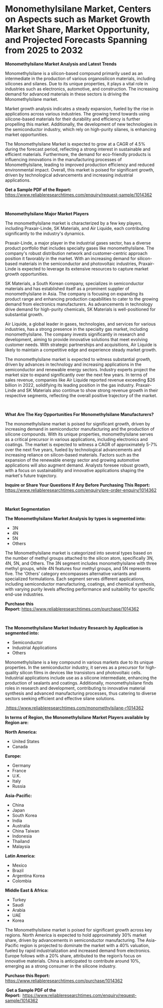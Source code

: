 <p><h1>Monomethylsilane Market, Centers on Aspects such as Market Growth Market Share, Market Opportunity, and Projected Forecasts Spanning from 2025 to 2032</h1></p><p><strong>Monomethylsilane Market Analysis and Latest Trends</strong></p>
<p><p>Monomethylsilane is a silicon-based compound primarily used as an intermediate in the production of various organosilicon materials, including silicones and silanes. Due to its unique properties, it plays a vital role in industries such as electronics, automotive, and construction. The increasing demand for advanced materials in these sectors is driving the Monomethylsilane market.</p><p>Market growth analysis indicates a steady expansion, fueled by the rise in applications across various industries. The growing trend towards using silicone-based materials for their durability and efficiency is further propelling this market. Additionally, the development of new technologies in the semiconductor industry, which rely on high-purity silanes, is enhancing market opportunities.</p><p>The Monomethylsilane Market is expected to grow at a CAGR of 4.5% during the forecast period, reflecting a strong interest in sustainable and efficient materials. Furthermore, the demand for eco-friendly products is influencing innovations in the manufacturing processes of Monomethylsilane, leading to improved production efficiency and reduced environmental impact. Overall, this market is poised for significant growth, driven by technological advancements and increasing industrial applications.</p></p>
<p><strong>Get a Sample PDF of the Report:&nbsp;</strong> <a href="https://www.reliableresearchtimes.com/enquiry/request-sample/1014362?utm_campaign=3437&utm_medium=2&utm_source=Github&utm_content=ia&utm_term=17042025&utm_id=monomethylsilane">https://www.reliableresearchtimes.com/enquiry/request-sample/1014362</a></p>
<p>&nbsp;</p>
<p><strong>Monomethylsilane Major Market Players</strong></p>
<p><p>The monomethylsilane market is characterized by a few key players, including Praxair-Linde, SK Materials, and Air Liquide, each contributing significantly to the industry's dynamics.</p><p>Praxair-Linde, a major player in the industrial gases sector, has a diverse product portfolio that includes specialty gases like monomethylsilane. The company's robust distribution network and customer-centric approach position it favorably in the market. With an increasing demand for silicon-based materials in the semiconductor and photovoltaic industries, Praxair-Linde is expected to leverage its extensive resources to capture market growth opportunities.</p><p>SK Materials, a South Korean company, specializes in semiconductor materials and has established itself as a prominent supplier of monomethylsilane in Asia. The company is focusing on expanding its product range and enhancing production capabilities to cater to the growing demand from electronics manufacturers. As advancements in technology drive demand for high-purity chemicals, SK Materials is well-positioned for substantial growth.</p><p>Air Liquide, a global leader in gases, technologies, and services for various industries, has a strong presence in the specialty gas market, including monomethylsilane. The company invests significantly in research and development, aiming to provide innovative solutions that meet evolving customer needs. With strategic partnerships and acquisitions, Air Liquide is likely to maintain a competitive edge and experience steady market growth.</p><p>The monomethylsilane market is expected to witness substantial growth, driven by advances in technology and increasing applications in the semiconductor and renewable energy sectors. Industry experts project the market size to expand significantly over the next few years. In terms of sales revenue, companies like Air Liquide reported revenue exceeding $26 billion in 2022, solidifying its leading position in the gas industry. Praxair-Linde and SK Materials also continue to show strong revenue growth in their respective segments, reflecting the overall positive trajectory of the market.</p></p>
<p>&nbsp;</p>
<p><strong>What Are The Key Opportunities For Monomethylsilane Manufacturers?</strong></p>
<p><p>The monomethylsilane market is poised for significant growth, driven by increasing demand in semiconductor manufacturing and the production of silicone compounds. With its unique properties, monomethylsilane serves as a critical precursor in various applications, including electronics and coatings. The market is expected to witness a CAGR of approximately 5-7% over the next five years, fueled by technological advancements and increasing reliance on silicon-based materials. Factors such as the expansion of the renewable energy sector and growing automotive applications will also augment demand. Analysts foresee robust growth, with a focus on sustainability and innovative applications shaping the market's future trajectory.</p></p>
<p><strong>Inquire or Share Your Questions If Any Before Purchasing This Report:</strong> <a href="https://www.reliableresearchtimes.com/enquiry/pre-order-enquiry/1014362?utm_campaign=3437&utm_medium=2&utm_source=Github&utm_content=ia&utm_term=17042025&utm_id=monomethylsilane">https://www.reliableresearchtimes.com/enquiry/pre-order-enquiry/1014362</a></p>
<p>&nbsp;</p>
<p><strong>Market Segmentation</strong></p>
<p><strong>The Monomethylsilane Market Analysis by types is segmented into:</strong></p>
<p><ul><li>3N</li><li>4N</li><li>5N</li><li>Others</li></ul></p>
<p><p>The Monomethylsilane market is categorized into several types based on the number of methyl groups attached to the silicon atom, specifically 3N, 4N, 5N, and Others. The 3N segment includes monomethylsilane with three methyl groups, while 4N features four methyl groups, and 5N represents five. The 'Others' category encompasses alternative variants and specialized formulations. Each segment serves different applications, including semiconductor manufacturing, coatings, and chemical synthesis, with varying purity levels affecting performance and suitability for specific end-use industries.</p></p>
<p><strong>Purchase this Report:&nbsp;</strong><a href="https://www.reliableresearchtimes.com/purchase/1014362?utm_campaign=3437&utm_medium=2&utm_source=Github&utm_content=ia&utm_term=17042025&utm_id=monomethylsilane">https://www.reliableresearchtimes.com/purchase/1014362</a></p>
<p>&nbsp;</p>
<p><strong>The Monomethylsilane Market Industry Research by Application is segmented into:</strong></p>
<p><ul><li>Semiconductor</li><li>Industrial Applications</li><li>Others</li></ul></p>
<p><p>Monomethylsilane is a key compound in various markets due to its unique properties. In the semiconductor industry, it serves as a precursor for high-quality silicon films in devices like transistors and photovoltaic cells. Industrial applications include use as a silicone intermediate, enhancing the production of sealants and coatings. Additionally, monomethylsilane finds roles in research and development, contributing to innovative material synthesis and advanced manufacturing processes, thus catering to diverse sectors seeking efficient and effective silane solutions.</p></p>
<p><a href="https://www.reliableresearchtimes.com/monomethylsilane-r1014362?utm_campaign=3437&utm_medium=2&utm_source=Github&utm_content=ia&utm_term=17042025&utm_id=monomethylsilane">&nbsp;https://www.reliableresearchtimes.com/monomethylsilane-r1014362</a></p>
<p><strong>In terms of Region, the Monomethylsilane Market Players available by Region are:</strong></p>
<p>
    <p> <strong> North America: </strong>
        <ul>
            <li>United States</li>
            <li>Canada</li>
        </ul>
        </p> 
    <p> <strong> Europe: </strong>
        <ul>
            <li>Germany</li>
            <li>France</li>
            <li>U.K.</li>
            <li>Italy</li>
            <li>Russia</li>
        </ul>
        </p> 
    <p> <strong> Asia-Pacific: </strong>
        <ul>
            <li>China</li>
            <li>Japan</li>
            <li>South Korea</li>
            <li>India</li>
            <li>Australia</li>
            <li>China Taiwan</li>
            <li>Indonesia</li>
            <li>Thailand</li>
            <li>Malaysia</li>
        </ul>
        </p> 
    <p> <strong> Latin America: </strong>
        <ul>
            <li>Mexico</li>
            <li>Brazil</li>
            <li>Argentina Korea</li>
            <li>Colombia</li>
        </ul>
        </p> 
    <p> <strong> Middle East & Africa: </strong>
        <ul>
            <li>Turkey</li>
            <li>Saudi</li>
            <li>Arabia</li>
            <li>UAE</li>
            <li>Korea</li>
        </ul>
    </p>
    </p>
<p><p>The Monomethylsilane market is poised for significant growth across key regions. North America is expected to hold approximately 30% market share, driven by advancements in semiconductor manufacturing. The Asia-Pacific region is projected to dominate the market with a 40% valuation, fueled by rapid industrialization and increased demand from electronics. Europe follows with a 20% share, attributed to the region’s focus on innovative materials. China is anticipated to contribute around 10%, emerging as a strong consumer in the silicone industry.</p></p>
<p><strong>Purchase this Report: </strong><a href="https://www.reliableresearchtimes.com/purchase/1014362?utm_campaign=3437&utm_medium=2&utm_source=Github&utm_content=ia&utm_term=17042025&utm_id=monomethylsilane">https://www.reliableresearchtimes.com/purchase/1014362</a></p>
<p>&nbsp;<strong>Get a Sample PDF of the Report:&nbsp;&nbsp;</strong><a href="https://www.reliableresearchtimes.com/enquiry/request-sample/1014362?utm_campaign=3437&utm_medium=2&utm_source=Github&utm_content=ia&utm_term=17042025&utm_id=monomethylsilane">https://www.reliableresearchtimes.com/enquiry/request-sample/1014362</a></p>
<p><strong></strong></p>
<p><p></p><p></p><p></p></p>